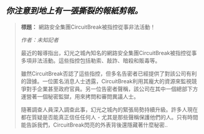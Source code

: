 ## _你注意到地上有一張撕裂的報紙剪報。_

> **標題：** 網路安全集團CircuitBreak被指控從事非法活動！
>
> _作者：未知記者_
>
> 最近的報導指出，幻光之城內知名的網路安全集團CircuitBreak被指控從事多項非法活動。這些指控包括勒索、敲詐、暗殺和販毒等。
>
> 雖然CircuitBreak否認了這些指控，但多名告密者已經提供了對該公司有利的證據。一位匿名消息人士透露，CircuitBreak利用其龐大的資源來監視競爭對手企業甚至政府官員。另一位告密者聲稱，該公司在其中一個總部下方運營著一個秘密監獄，用來拷問和審問異議人士。
>
> 隨著調查人員深入調查此事，幻光之城內的緊張局勢持續升級。許多人現在都在質疑是否能真正信任任何人 - 尤其是那些聲稱保護他們的人。只有時間能告訴我們，CircuitBreak閃亮的外表背後還隱藏著什麼秘密..
